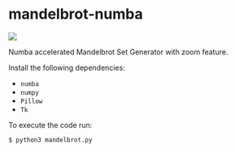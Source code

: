 # mandelbrot-numba

![](mandelbrot.gif)

Numba accelerated Mandelbrot Set Generator with zoom feature.

Install the following dependencies:

- `numba`
- `numpy`
- `Pillow`
- `Tk`

To execute the code run:

```
$ python3 mandelbrot.py
```
